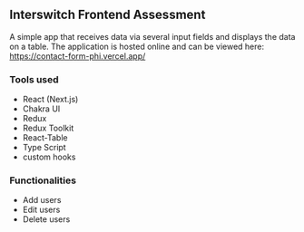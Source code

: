 ## Interswitch Frontend Assessment


A simple app that receives data via several input fields and displays the data on a table. The application is hosted online and can be viewed here: 
https://contact-form-phi.vercel.app/
### Tools used 
- React (Next.js)
- Chakra UI
- Redux
- Redux Toolkit
- React-Table
- Type Script
- custom hooks

### Functionalities
- Add users
- Edit users
- Delete users
